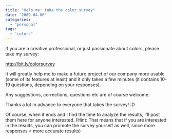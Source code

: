 ```yaml
---
title: "Help me: take the color survey"
date: "2009-04-06"
categories: 
  - "personal"
tags: 
  - "colors"
---
```


If you are a creative professional, or just passionate about colors, please take my survey:

http://bit.ly/colorsurvey

It will greatly help me to make a future project of our company more usable (some of its features at least) and it only takes a few minutes (it contains 10-19 questions, depending on your responses).

Any suggestions, corrections, questions etc are of course welcome.

Thanks a lot in advance to everyone that takes the survey! :D

Of course, when it ends and I find the time to analyze the results, I'll post them here for anyone interested. (Hint: That means that if you are interested in the results, you can promote the survey yourself as well, since more responses = more accurate results)
